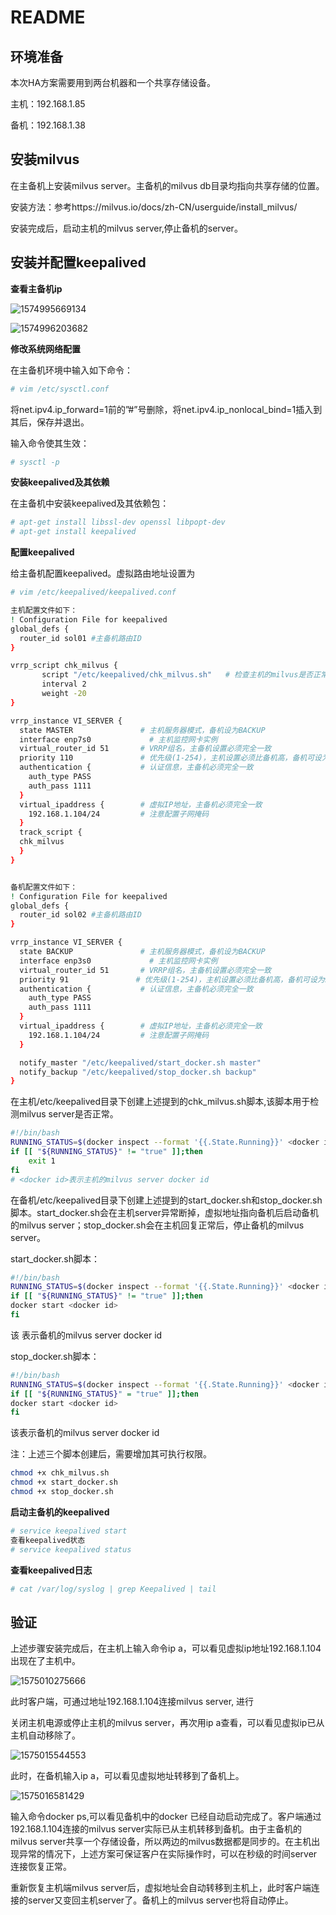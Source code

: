 # README

## 环境准备

本次HA方案需要用到两台机器和一个共享存储设备。

主机：192.168.1.85

备机：192.168.1.38



## 安装milvus

在主备机上安装milvus server。主备机的milvus db目录均指向共享存储的位置。

安装方法：参考https://milvus.io/docs/zh-CN/userguide/install_milvus/

安装完成后，启动主机的milvus server,停止备机的server。

## 安装并配置keepalived

**查看主备机ip**

![1574995669134](pic/1574995669134.png)

![1574996203682](pic/1574996203682.png)

**修改系统网络配置**

在主备机环境中输入如下命令：

```bash
# vim /etc/sysctl.conf
```

将net.ipv4.ip_forward=1前的”#”号删除，将net.ipv4.ip_nonlocal_bind=1插入到其后，保存并退出。

输入命令使其生效：

```bash
# sysctl -p
```

**安装keepalived及其依赖**

在主备机中安装keepalived及其依赖包：

```bash
# apt-get install libssl-dev openssl libpopt-dev
# apt-get install keepalived
```

**配置keepalived**

给主备机配置keepalived。虚拟路由地址设置为

```bash
# vim /etc/keepalived/keepalived.conf

主机配置文件如下：
! Configuration File for keepalived
global_defs {
  router_id sol01 #主备机路由ID
}

vrrp_script chk_milvus {
       script "/etc/keepalived/chk_milvus.sh"   # 检查主机的milvus是否正常运行脚本
       interval 2
       weight -20
}

vrrp_instance VI_SERVER {
  state MASTER               # 主机服务器模式，备机设为BACKUP
  interface enp7s0             # 主机监控网卡实例
  virtual_router_id 51       # VRRP组名，主备机设置必须完全一致
  priority 110               # 优先级(1-254)，主机设置必须比备机高，备机可设为90
  authentication {           # 认证信息，主备机必须完全一致
    auth_type PASS
    auth_pass 1111
  }
  virtual_ipaddress {        # 虚拟IP地址，主备机必须完全一致
    192.168.1.104/24         # 注意配置子网掩码
  }
  track_script {
  chk_milvus
  }
}


备机配置文件如下：
! Configuration File for keepalived
global_defs {
  router_id sol02 #主备机路由ID
}

vrrp_instance VI_SERVER {
  state BACKUP               # 主机服务器模式，备机设为BACKUP
  interface enp3s0             # 主机监控网卡实例
  virtual_router_id 51       # VRRP组名，主备机设置必须完全一致
  priority 91               # 优先级(1-254)，主机设置必须比备机高，备机可设为90
  authentication {           # 认证信息，主备机必须完全一致
    auth_type PASS
    auth_pass 1111
  }
  virtual_ipaddress {        # 虚拟IP地址，主备机必须完全一致
    192.168.1.104/24         # 注意配置子网掩码
  }

  notify_master "/etc/keepalived/start_docker.sh master"
  notify_backup "/etc/keepalived/stop_docker.sh backup"
}

```

在主机/etc/keepalived目录下创建上述提到的chk_milvus.sh脚本,该脚本用于检测milvus server是否正常。

```bash
#!/bin/bash
RUNNING_STATUS=$(docker inspect --format '{{.State.Running}}' <docker id>)
if [[ "${RUNNING_STATUS}" != "true" ]];then
    exit 1
fi
# <docker id>表示主机的milvus server docker id
```

在备机/etc/keepalived目录下创建上述提到的start_docker.sh和stop_docker.sh脚本。start_docker.sh会在主机server异常断掉，虚拟地址指向备机后启动备机的milvus server；stop_docker.sh会在主机回复正常后，停止备机的milvus server。

start_docker.sh脚本：

```bash
#!/bin/bash
RUNNING_STATUS=$(docker inspect --format '{{.State.Running}}' <docker id>)
if [[ "${RUNNING_STATUS}" != "true" ]];then
docker start <docker id>
fi
```

该 <docker id>表示备机的milvus server docker id

stop_docker.sh脚本：

```bash
#!/bin/bash
RUNNING_STATUS=$(docker inspect --format '{{.State.Running}}' <docker id>)
if [[ "${RUNNING_STATUS}" = "true" ]];then
docker start <docker id>
fi
```

 该<docker id>表示备机的milvus server docker id

注：上述三个脚本创建后，需要增加其可执行权限。

```bash
chmod +x chk_milvus.sh
chmod +x start_docker.sh
chmod +x stop_docker.sh
```

**启动主备机的keepalived**

```bash
# service keepalived start
查看keepalived状态
# service keepalived status
```

**查看keepalived日志**

```bash
# cat /var/log/syslog | grep Keepalived | tail
```

## 验证

上述步骤安装完成后，在主机上输入命令ip a，可以看见虚拟ip地址192.168.1.104出现在了主机中。

![1575010275666](pic/1575010275666.png)

此时客户端，可通过地址192.168.1.104连接milvus server, 进行

关闭主机电源或停止主机的milvus server，再次用ip a查看，可以看见虚拟ip已从主机自动移除了。

![1575015544553](pic/1575015544553.png)

此时，在备机输入ip a，可以看见虚拟地址转移到了备机上。

![1575016581429](pic/1575016581429.png)

输入命令docker ps,可以看见备机中的docker 已经自动启动完成了。客户端通过192.168.1.104连接的milvus server实际已从主机转移到备机。由于主备机的milvus server共享一个存储设备，所以两边的milvus数据都是同步的。在主机出现异常的情况下，上述方案可保证客户在实际操作时，可以在秒级的时间server连接恢复正常。

重新恢复主机端milvus server后，虚拟地址会自动转移到主机上，此时客户端连接的server又变回主机server了。备机上的milvus server也将自动停止。
